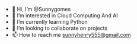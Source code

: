 - 👋 Hi, I’m @Sunnygomes
- 👀 I’m interested in Cloud Computing And AI
- 🌱 I’m currently learning Python
- 💞️ I’m looking to collaborate on projects
- 📫 How to reach me sunnyhenry555@gmail.com

<!---
Sunnygomes/Sunnygomes is a ✨ special ✨ repository because its `README.md` (this file) appears on your GitHub profile.
You can click the Preview link to take a look at your changes.
--->
